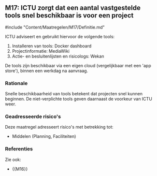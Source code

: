## M17: ICTU zorgt dat een aantal vastgestelde tools snel beschikbaar is voor een project

#include "Content/Maatregelen/M17/Definitie.md"

ICTU adviseert en gebruikt hiervoor de volgende tools:

1. Installeren van tools: Docker dashboard
2. Projectinformatie: MediaWiki
3. Actie- en besluitenlijsten en risicologs: Wekan

De tools zijn beschikbaar via een eigen cloud (vergelijkbaar met een 'app store'), binnen een werkdag na aanvraag.

### Rationale

Snelle beschikbaarheid van tools betekent dat projecten snel kunnen beginnen. De niet-verplichte tools geven daarnaast de voorkeur van ICTU weer.

### Geadresseerde risico's

Deze maatregel adresseert risico's met betrekking tot:

* Middelen (Planning, Faciliteiten)

### Referenties

Zie ook:

* {{M16}}
